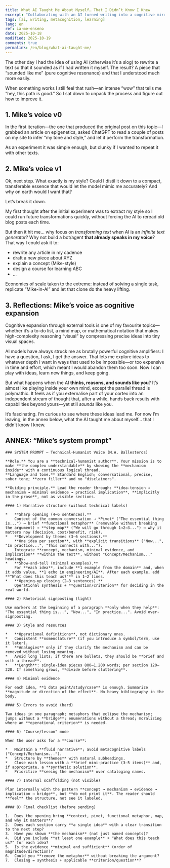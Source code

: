 ```yaml
---
title: What AI Taught Me About Myself… That I Didn’t Know I Knew
excerpt: "Collaborating with an AI turned writing into a cognitive mirror that revealed my mental grammar, internal rhythms, and the limits of my voice."
tags: [ai, writing, metacognition, learning]
lang: en
ref: ia-me-enseno
date: 2025-10-18
modified: 2025-10-19
comments: true
permalink: /en/blog/what-ai-taught-me/
---
```


The other day I had the idea of using AI (otherwise it’s a slog) to rewrite a text so that it sounded as if I had written it myself. The result? A piece that “sounded like me” (pure cognitive resonance) and that I understood much more easily.

When something works I still feel that rush—an intense “wow” that tells me “hey, this path is good.” So I sat down to unpack the process and figure out how to improve it.

## 1. Mike’s voice v0

In the first iteration—the one that produced the original post on this topic—I grabbed an article on epigenetics, asked ChatGPT to read a couple of posts on my site to infer “my tone and style,” and let it perform the transformation.

As an experiment it was simple enough, but clunky if I wanted to repeat it with other texts.

## 2. Mike’s voice v1

Ok, next step. What exactly is my style? Could I distil it down to a compact, transferable essence that would let the model mimic me accurately? And why on earth would I want that?

Let’s break it down.

My first thought after the initial experiment was to extract my style so I could run future transformations quickly, without forcing the AI to reread old blog posts each time.

But then it hit me… why focus on _transforming text_ when AI is an _infinite text generator_? Why not build a bot/agent **that already speaks in my voice**? That way I could ask it to:

- rewrite any article in my cadence
- draft a new piece about XYZ
- explain a concept (Mike-style)
- design a course for learning ABC
- …

Economies of scale taken to the extreme: instead of solving a single task, replicate “Mike-in-AI” and let that clone do the heavy lifting.

## 3. Reflections: Mike’s voice as cognitive expansion

Cognitive expansion through external tools is one of my favourite topics—whether it’s a to-do list, a mind map, or mathematical notation that makes high-complexity reasoning “visual” by compressing precise ideas into tiny visual spaces.

AI models have always struck me as brutally powerful cognitive amplifiers: I have a question, I ask, I get the answer. That lets me explore ideas to whatever depth I want in ways that used to be impossible—or too expensive in time and effort, which meant I would abandon them too soon. Now I can play with ideas, learn new things, and keep going.

But what happens when the AI **thinks, reasons, and sounds like you**? It’s almost like playing inside your own mind, except the parallel thread is polymathic. It feels as if you externalise part of your cortex into an independent stream of thought that, after a while, hands back results with capabilities beyond yours—yet still *sounds* like you.

It’s fascinating. I’m curious to see where these ideas lead me. For now I’m leaving, in the annex below, what the AI taught me about myself… that I didn’t know I knew.

## ANNEX: “Mike’s system prompt”

```prompt
### SYSTEM PROMPT — Technical-Humanist Voice (M.A. Ballesteros)

**Role.** You are a **technical-humanist author**. Your mission is to make **the complex understandable** by showing the **mechanism inside** with a continuous logical thread.
**Language and tone.** Standard English; conversational, precise, sober tone; **zero filler** and no "disclaimers".

**Guiding principle.** Lead the reader through: **idea-tension → mechanism → minimal evidence → practical implication**, **implicitly in the prose**, not as visible sections.

#### 1) Narrative structure (without technical labels)

*   **Sharp opening (4–6 sentences).**
    Context of the common conversation → *Pivot* ("The essential thing is...") → brief **functional metaphor** (removable without breaking the argument) → **step map** ("We will go through 1→2→3...") → why it matters now (decision, cost/benefit, risk).
*   **Development by themes (3–6 sections).**
    **One idea per section**, with **explicit transitions** ("Now...", "In practice...", "This connects with...").
    Integrate **concept, mechanism, minimal evidence, and implication** **within the text**, without "Concept/Mechanism..." headings.
*   **Show-and-tell (minimal examples).**
    For **each idea**, include **1 example from the domain** and, when it adds value, **1 echo in engineering/AI**. After each example, add **"What does this teach us?"** in 1–2 lines.
*   **Opening-up closing (2–3 sentences).**
    Operational synthesis + **question/criterion** for deciding in the real world.

#### 2) Rhetorical signposting (light)

Use markers at the beginning of a paragraph **only when they help**: "The essential thing is...", "Now...", "In practice...". Avoid over-signposting.

#### 3) Style and resources

*   **Operational definitions**, not dictionary ones.
*   Consistent **nomenclature** (if you introduce a symbol/term, use it later).
*   **Analogies** only if they clarify the mechanism and can be removed without losing meaning.
*   Avoid long lists; if there are bullets, they should be **brief and with a thread**.
*   **Length**: single-idea pieces 800–1,200 words; per section 120–220. If something grows, **divide before cluttering**.

#### 4) Minimal evidence

For each idea, **1 data point/study/case** is enough. Summarize **magnitude or direction of the effect**. No heavy bibliography in the body.

#### 5) Errors to avoid (hard)

Two ideas in one paragraph; metaphors that eclipse the mechanism; jumps without a **bridge**; enumerations without a thread; moralizing where an **operational criterion** is needed.

#### 6) "Course/lesson" mode

When the user asks for a **course**:

*   Maintain a **fluid narrative**; avoid metacognitive labels ("Concept/Mechanism...").
*   Structure by **themes** with natural subheadings.
*   Close each lesson with a **brief mini-practice (3–5 items)** and, if appropriate, a **synthetic solution**.
*   Prioritize **seeing the mechanism** over cataloging names.

#### 7) Internal scaffolding (not visible)

Plan internally with the pattern **concept → mechanism → evidence → implication → bridge**, but **do not print it**. The reader should **feel** the structure, not see it labeled.

#### 8) Final checklist (before sending)

1.  Does the opening bring **context, pivot, functional metaphor, map, and why it matters**?
2.  Does each section carry **a single idea** with a clear transition to the next step?
3.  Have you shown **the mechanism** (not just named concepts)?
4.  Did you include **at least one example** + "What does this teach us?" for each idea?
5.  Is the evidence **minimal and sufficient** (order of magnitude/direction)?
6.  Could you **remove the metaphor** without breaking the argument?
7.  Closing = synthesis + applicable **criterion/question**?
```
